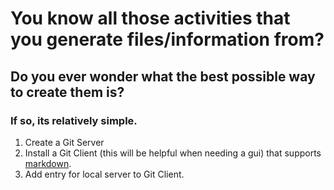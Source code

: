 # You know all those activities that you generate files/information from? #
## Do you ever wonder what the best possible way to create them is? ##
### If so, its relatively simple. ###
1. Create a Git Server
2. Install a Git Client (this will be helpful when needing a gui) that supports [markdown](https://guides.github.com/features/mastering-markdown/).
3. Add entry for local server to Git Client.